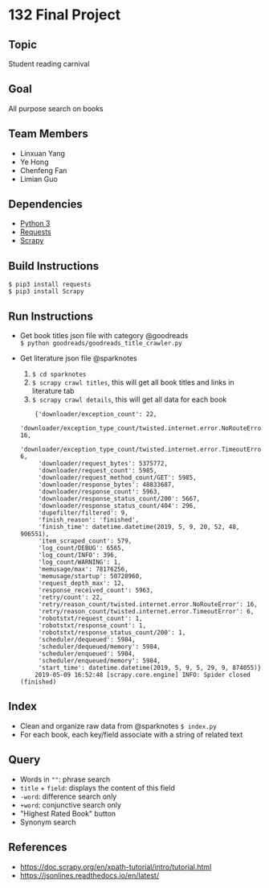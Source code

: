 # 132 Final Project

## Topic
Student reading carnival

## Goal
All purpose search on books

## Team Members 
- Linxuan Yang
- Ye Hong
- Chenfeng Fan 
- Limian Guo 

## Dependencies
- [Python 3](https://www.python.org/)
- [Requests](https://2.python-requests.org//en/master/)
- [Scrapy](https://docs.scrapy.org/en/latest/)

## Build Instructions
```$ pip3 install requests```  
```$ pip3 install Scrapy```

## Run Instructions
- Get book titles json file with category @goodreads  
```$ python goodreads/goodreads_title_crawler.py```

- Get literature json file @sparknotes  
    1. ```$ cd sparknotes```
    2. ```$ scrapy crawl titles```, this will get all book titles and links in literature tab
    3. ```$ scrapy crawl details```, this will get all data for each book

    ```2019-05-09 16:52:48 [scrapy.statscollectors] INFO: Dumping Scrapy stats:
        {'downloader/exception_count': 22,
         'downloader/exception_type_count/twisted.internet.error.NoRouteError': 16,
         'downloader/exception_type_count/twisted.internet.error.TimeoutError': 6,
         'downloader/request_bytes': 5375772,
         'downloader/request_count': 5985,
         'downloader/request_method_count/GET': 5985,
         'downloader/response_bytes': 48833687,
         'downloader/response_count': 5963,
         'downloader/response_status_count/200': 5667,
         'downloader/response_status_count/404': 296,
         'dupefilter/filtered': 9,
         'finish_reason': 'finished',
         'finish_time': datetime.datetime(2019, 5, 9, 20, 52, 48, 906551),
         'item_scraped_count': 579,
         'log_count/DEBUG': 6565,
         'log_count/INFO': 396,
         'log_count/WARNING': 1,
         'memusage/max': 78176256,
         'memusage/startup': 50728960,
         'request_depth_max': 12,
         'response_received_count': 5963,
         'retry/count': 22,
         'retry/reason_count/twisted.internet.error.NoRouteError': 16,
         'retry/reason_count/twisted.internet.error.TimeoutError': 6,
         'robotstxt/request_count': 1,
         'robotstxt/response_count': 1,
         'robotstxt/response_status_count/200': 1,
         'scheduler/dequeued': 5984,
         'scheduler/dequeued/memory': 5984,
         'scheduler/enqueued': 5984,
         'scheduler/enqueued/memory': 5984,
         'start_time': datetime.datetime(2019, 5, 9, 5, 29, 9, 874055)}
        2019-05-09 16:52:48 [scrapy.core.engine] INFO: Spider closed (finished)
    ```

## Index
- Clean and organize raw data from @sparknotes
```$ index.py```
- For each book, each key/field associate with a string of related text

## Query
- Words in ```""```: phrase search
- ```title``` +  ```field```: displays the content of this field
- ```-word```: difference search only
- ```+word```: conjunctive search only
- "Highest Rated Book" button
- Synonym search

## References
- https://doc.scrapy.org/en/xpath-tutorial/intro/tutorial.html
- https://jsonlines.readthedocs.io/en/latest/


